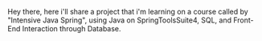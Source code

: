 Hey there, here i'll share a project that i'm learning on a course called by "Intensive Java Spring", using Java on SpringToolsSuite4, SQL, and Front-End Interaction through Database.
